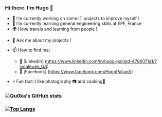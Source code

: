 ### Hi there. I'm Hugo 👋

<!--
**Qu0ka/Qu0ka** is a ✨ _special_ ✨ repository because its `README.md` (this file) appears on your GitHub profile.
-->

- 🔭 I’m currently working on  some IT projects to improve myself !
- 🌱 I’m currently learning general engineering skills at EPF, France
- 🌍 I love travels and learning from people !
<!--
- 👯 I’m looking to collaborate on ...
- 🤔 I’m looking for help with ...
-->

- 💬 Ask me about my projects !

- 📫 How to find me:
     - 🏢 [LinkedIn] (https://www.linkedin.com/in/hugo-pallard-4786071a1/?locale=en_US)
     - 🐝 [Facebook] (https://www.facebook.com/HugoPallard/)

- ⚡ Fun fact: I like photography 📷 and cooking🧁


### ![Qu0ka's GitHub stats](https://github-readme-stats.vercel.app/api?username=hugopallard&show_icons=true&theme=radical)
### [![Top Langs](https://github-readme-stats.vercel.app/api/top-langs/?username=hugopallard&langs_count=5&hide=Hack&layout=compact)](https://github.com/anuraghazra/github-readme-stats)


